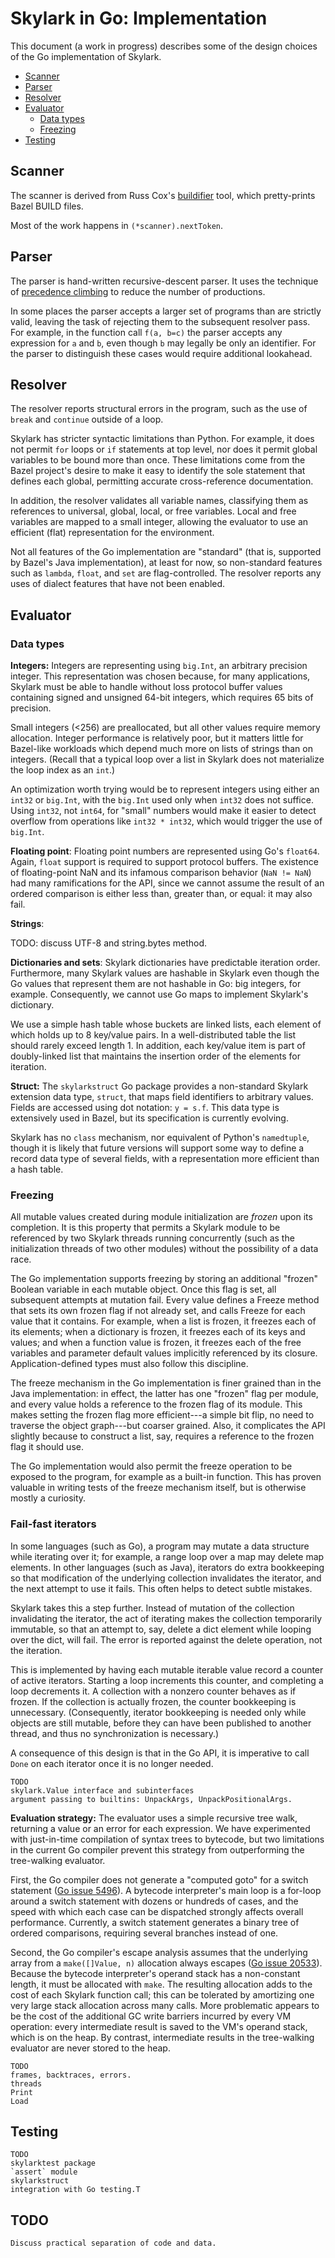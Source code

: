 
# Skylark in Go: Implementation

This document (a work in progress) describes some of the design
choices of the Go implementation of Skylark.

  * [Scanner](#scanner)
  * [Parser](#parser)
  * [Resolver](#resolver)
  * [Evaluator](#evaluator)
    * [Data types](#data-types)
    * [Freezing](#freezing)
  * [Testing](#testing)


## Scanner

The scanner is derived from Russ Cox's
[buildifier](https://github.com/bazelbuild/buildtools/tree/master/buildifier)
tool, which pretty-prints Bazel BUILD files.

Most of the work happens in `(*scanner).nextToken`.

## Parser

The parser is hand-written recursive-descent parser. It uses the
technique of [precedence
climbing](http://www.engr.mun.ca/~theo/Misc/exp_parsing.htm#climbing)
to reduce the number of productions.

In some places the parser accepts a larger set of programs than are
strictly valid, leaving the task of rejecting them to the subsequent
resolver pass. For example, in the function call `f(a, b=c)` the
parser accepts any expression for `a` and `b`, even though `b` may
legally be only an identifier. For the parser to distinguish these
cases would require additional lookahead.

## Resolver

The resolver reports structural errors in the program, such as the use
of `break` and `continue` outside of a loop.

Skylark has stricter syntactic limitations than Python. For example,
it does not permit `for` loops or `if` statements at top level, nor
does it permit global variables to be bound more than once.
These limitations come from the Bazel project's desire to make it easy
to identify the sole statement that defines each global, permitting
accurate cross-reference documentation.

In addition, the resolver validates all variable names, classifying
them as references to universal, global, local, or free variables.
Local and free variables are mapped to a small integer, allowing the
evaluator to use an efficient (flat) representation for the
environment.

Not all features of the Go implementation are "standard" (that is,
supported by Bazel's Java implementation), at least for now, so
non-standard features such as `lambda`, `float`, and `set`
are flag-controlled.  The resolver reports
any uses of dialect features that have not been enabled.


## Evaluator

### Data types

<b>Integers:</b> Integers are representing using `big.Int`, an
arbitrary precision integer. This representation was chosen because,
for many applications, Skylark must be able to handle without loss
protocol buffer values containing signed and unsigned 64-bit integers,
which requires 65 bits of precision.

Small integers (<256) are preallocated, but all other values require
memory allocation. Integer performance is relatively poor, but it
matters little for Bazel-like workloads which depend much
more on lists of strings than on integers. (Recall that a typical loop
over a list in Skylark does not materialize the loop index as an `int`.)

An optimization worth trying would be to represent integers using
either an `int32` or `big.Int`, with the `big.Int` used only when
`int32` does not suffice. Using `int32`, not `int64`, for "small"
numbers would make it easier to detect overflow from operations like
`int32 * int32`, which would trigger the use of `big.Int`.

<b>Floating point</b>:
Floating point numbers are represented using Go's `float64`.
Again, `float` support is required to support protocol buffers. The
existence of floating-point NaN and its infamous comparison behavior
(`NaN != NaN`) had many ramifications for the API, since we cannot
assume the result of an ordered comparison is either less than,
greater than, or equal: it may also fail.

<b>Strings</b>:

TODO: discuss UTF-8 and string.bytes method.

<b>Dictionaries and sets</b>:
Skylark dictionaries have predictable iteration order.
Furthermore, many Skylark values are hashable in Skylark even though
the Go values that represent them are not hashable in Go: big
integers, for example.
Consequently, we cannot use Go maps to implement Skylark's dictionary.

We use a simple hash table whose buckets are linked lists, each
element of which holds up to 8 key/value pairs. In a well-distributed
table the list should rarely exceed length 1. In addition, each
key/value item is part of doubly-linked list that maintains the
insertion order of the elements for iteration.

<b>Struct:</b>
The `skylarkstruct` Go package provides a non-standard Skylark
extension data type, `struct`, that maps field identifiers to
arbitrary values. Fields are accessed using dot notation: `y = s.f`.
This data type is extensively used in Bazel, but its specification is
currently evolving.

Skylark has no `class` mechanism, nor equivalent of Python's
`namedtuple`, though it is likely that future versions will support
some way to define a record data type of several fields, with a
representation more efficient than a hash table.


### Freezing

All mutable values created during module initialization are _frozen_
upon its completion. It is this property that permits a Skylark module
to be referenced by two Skylark threads running concurrently (such as
the initialization threads of two other modules) without the
possibility of a data race.

The Go implementation supports freezing by storing an additional
"frozen" Boolean variable in each mutable object. Once this flag is set,
all subsequent attempts at mutation fail. Every value defines a
Freeze method that sets its own frozen flag if not already set, and
calls Freeze for each value that it contains.
For example, when a list is frozen, it freezes each of its elements;
when a dictionary is frozen, it freezes each of its keys and values;
and when a function value is frozen, it freezes each of the free
variables and parameter default values implicitly referenced by its closure.
Application-defined types must also follow this discipline.

The freeze mechanism in the Go implementation is finer grained than in
the Java implementation: in effect, the latter has one "frozen" flag
per module, and every value holds a reference to the frozen flag of
its module. This makes setting the frozen flag more efficient---a
simple bit flip, no need to traverse the object graph---but coarser
grained. Also, it complicates the API slightly because to construct a
list, say, requires a reference to the frozen flag it should use.

The Go implementation would also permit the freeze operation to be
exposed to the program, for example as a built-in function.
This has proven valuable in writing tests of the freeze mechanism
itself, but is otherwise mostly a curiosity.


### Fail-fast iterators

In some languages (such as Go), a program may mutate a data structure
while iterating over it; for example, a range loop over a map may
delete map elements. In other languages (such as Java), iterators do
extra bookkeeping so that modification of the underlying collection
invalidates the iterator, and the next attempt to use it fails.
This often helps to detect subtle mistakes.

Skylark takes this a step further. Instead of mutation of the
collection invalidating the iterator, the act of iterating makes the
collection temporarily immutable, so that an attempt to, say, delete a
dict element while looping over the dict, will fail. The error is
reported against the delete operation, not the iteration.

This is implemented by having each mutable iterable value record a
counter of active iterators. Starting a loop increments this counter,
and completing a loop decrements it. A collection with a nonzero
counter behaves as if frozen. If the collection is actually frozen,
the counter bookkeeping is unnecessary. (Consequently, iterator
bookkeeping is needed only while objects are still mutable, before
they can have been published to another thread, and thus no
synchronization is necessary.)

A consequence of this design is that in the Go API, it is imperative
to call `Done` on each iterator once it is no longer needed.

```
TODO
skylark.Value interface and subinterfaces
argument passing to builtins: UnpackArgs, UnpackPositionalArgs.
```

<b>Evaluation strategy:</b>
The evaluator uses a simple recursive tree walk, returning a value or
an error for each expression. We have experimented with just-in-time
compilation of syntax trees to bytecode, but two limitations in the
current Go compiler prevent this strategy from outperforming the
tree-walking evaluator.

First, the Go compiler does not generate a "computed goto" for a
switch statement ([Go issue
5496](https://github.com/golang/go/issues/5496)). A bytecode
interpreter's main loop is a for-loop around a switch statement with
dozens or hundreds of cases, and the speed with which each case can be
dispatched strongly affects overall performance.
Currently, a switch statement generates a binary tree of ordered
comparisons, requiring several branches instead of one.

Second, the Go compiler's escape analysis assumes that the underlying
array from a `make([]Value, n)` allocation always escapes
([Go issue 20533](https://github.com/golang/go/issues/20533)).
Because the bytecode interpreter's operand stack has a non-constant
length, it must be allocated with `make`. The resulting allocation
adds to the cost of each Skylark function call; this can be tolerated
by amortizing one very large stack allocation across many calls.
More problematic appears to be the cost of the additional GC write
barriers incurred by every VM operation: every intermediate result is
saved to the VM's operand stack, which is on the heap.
By contrast, intermediate results in the tree-walking evaluator are
never stored to the heap.

```
TODO
frames, backtraces, errors.
threads
Print
Load
```

## Testing

```
TODO
skylarktest package
`assert` module
skylarkstruct
integration with Go testing.T
```


## TODO

```
Discuss practical separation of code and data.
```
